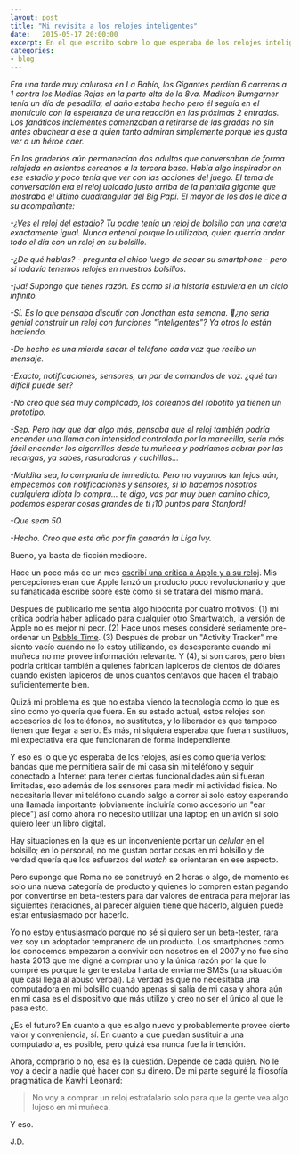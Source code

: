 ```yaml
---
layout: post
title: "Mi revisita a los relojes inteligentes"
date:   2015-05-17 20:00:00
excerpt: En el que escribo sobre lo que esperaba de los relojes inteligentes y como a veces hay que ver a la tecnología por cómo es y no como quisiera que fuera.
categories:
- blog
---
```

*Era una tarde muy calurosa en La Bahía, los Gigantes perdían 6 carreras a 1 contra los Medias Rojas en la parte alta de la 8va. Madison Bumgarner tenía un día de pesadilla; el daño estaba hecho pero él seguía en el montículo con la esperanza de una reacción en las próximas 2 entradas. Los fanáticos inclementes comenzaban a retirarse de las gradas no sin antes abuchear a ese a quien tanto admiran simplemente porque les gusta ver a un héroe caer.*

*En los graderíos aún permanecían dos adultos que conversaban de forma relajada en asientos cercanos a la tercera base. Había algo inspirador en ese estadio y poco tenía que ver con las acciones del juego. El tema de conversación era el reloj ubicado justo arriba de la pantalla gigante que mostraba el último cuadrangular del Big Papi. El mayor de los dos le dice a su acompañante:*

*-¿Ves el reloj del estadio? Tu padre tenía un reloj de bolsillo con una careta exactamente igual. Nunca entendí porque lo utilizaba, quien querría andar todo el día con un reloj en su bolsillo.*

*-¿De qué hablas? - pregunta el chico luego de sacar su smartphone - pero si todavía tenemos relojes en nuestros bolsillos.* 

*-¡Ja! Supongo que tienes razón. Es como si la historia estuviera en un ciclo infinito.*

*-Sí. Es lo que pensaba discutir con Jonathan esta semana. ¿no sería genial construir un reloj con funciones "inteligentes"? Ya otros lo están haciendo.*

*-De hecho es una mierda sacar el teléfono cada vez que recibo un mensaje.*

*-Exacto, notificaciones, sensores, un par de comandos de voz. ¿qué tan difícil puede ser?*

*-No creo que sea muy complicado, los coreanos del robotito ya tienen un prototipo.*

*-Sep. Pero hay que dar algo más, pensaba que el reloj también podría encender una llama con intensidad controlada por la manecilla, sería más fácil encender los cigarrillos desde tu muñeca y podríamos cobrar por las recargas, ya sabes, rasuradoras y cuchillas...*

*-Maldita sea, lo compraría de inmediato. Pero no vayamos tan lejos aún, empecemos con notificaciones y sensores, si lo hacemos nosotros cualquiera idiota lo compra... te digo, vas por muy buen camino chico, podemos esperar cosas grandes de tí ¡10 puntos para Stanford!*

*-Que sean 50.*

*-Hecho. Creo que este año por fin ganarán la Liga Ivy.*

Bueno, ya basta de ficción mediocre.

Hace un poco más de un mes [escribí una crítica a Apple y a su reloj](http://www.jdzarate.com/blog/2015/04/09/mis-opiniones-no-populares-apple-inc.html). Mis percepciones eran que Apple lanzó un producto poco revolucionario y que su fanaticada escribe sobre este como si se tratara del mismo maná. 

Después de publicarlo me sentía algo hipócrita por cuatro motivos: (1) mi crítica podría haber aplicado para cualquier otro Smartwatch, la versión de Apple no es mejor ni peor. (2) Hace unos meses consideré seriamente pre-ordenar un [Pebble Time](https://getpebble.com/pebble_time). (3) Después de probar un "Activity Tracker" me siento vacío cuando no lo estoy utilizando, es desesperante cuando mi muñeca no me provee información relevante. Y (4), sí son caros, pero bien podría criticar también a quienes fabrican lapiceros de cientos de dólares cuando existen lapiceros de unos cuantos centavos que hacen el trabajo suficientemente bien.

Quizá mi problema es que no estaba viendo la tecnología como lo que es sino como yo quería que fuera. En su estado actual, estos relojes son accesorios de los teléfonos, no sustitutos, y lo liberador es que tampoco tienen que llegar a serlo. Es más, ni siquiera esperaba que fueran sustituos, mi expectativa era que funcionaran de forma independiente.

Y eso es lo que yo esperaba de los relojes, así es como quería verlos: bandas que me permitiera salir de mi casa sin mi teléfono y seguir conectado a Internet para tener ciertas funcionalidades aún si fueran limitadas, eso además de los sensores para medir mi actividad física. No necesitaría llevar mi teléfono cuando salgo a correr si solo estoy esperando una llamada importante (obviamente incluiría como accesorio un "ear piece") así como ahora no necesito utilizar una laptop en un avión si solo quiero leer un libro digital. 

Hay situaciones en la que es un inconveniente portar un *celular* en el bolsillo; en lo personal, no me gustan portar cosas en mi bolsillo y de verdad quería que los esfuerzos del *watch* se orientaran en ese aspecto.

Pero supongo que Roma no se construyó en 2 horas o algo, de momento es solo una nueva categoría de producto y quienes lo compren están pagando por convertirse en beta-testers para dar valores de entrada para mejorar las siguientes iteraciones, al parecer alguien tiene que hacerlo, alguien puede estar entusiasmado por hacerlo.

Yo no estoy entusiasmado porque no sé si quiero ser un beta-tester, rara vez soy un adoptador tempranero de un producto. Los smartphones como los conocemos empezaron a convivir con nosotros en el 2007 y no fue sino hasta 2013 que me digné a comprar uno y la única razón por la que lo compré es porque la gente estaba harta de enviarme SMSs (una situación que casi llega al abuso verbal). La verdad es que no necesitaba una computadora en mi bolsillo cuando apenas si salía de mi casa y ahora aún en mi casa es el dispositivo que más utilizo y creo no ser el único al que le pasa esto.

¿Es el futuro? En cuanto a que es algo nuevo y probablemente provee cierto valor y conveniencia, sí. En cuanto a que puedan sustituir a una computadora, es posible, pero quizá esa nunca fue la intención.

Ahora, comprarlo o no, esa es la cuestión. Depende de cada quién. No le voy a decir a nadie qué hacer con su dinero. De mi parte seguiré la filosofía pragmática de Kawhi Leonard:

> No voy a comprar un reloj estrafalario solo para que la gente vea algo lujoso en mi muñeca.

Y eso. 

J.D.
